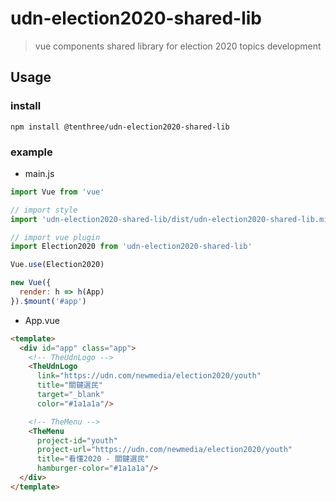 # udn-election2020-shared-lib

> vue components shared library for election 2020 topics development

## Usage

### install
```
npm install @tenthree/udn-election2020-shared-lib
```

### example

* main.js

```js
import Vue from 'vue'

// import style
import 'udn-election2020-shared-lib/dist/udn-election2020-shared-lib.min.css'

// import vue plugin
import Election2020 from 'udn-election2020-shared-lib'

Vue.use(Election2020)

new Vue({
  render: h => h(App)
}).$mount('#app')
```

* App.vue

```html
<template>
  <div id="app" class="app">
    <!-- TheUdnLogo -->
    <TheUdnLogo
      link="https://udn.com/newmedia/election2020/youth"
      title="關鍵選民"
      target="_blank"
      color="#1a1a1a"/>

    <!-- TheMenu -->
    <TheMenu
      project-id="youth"
      project-url="https://udn.com/newmedia/election2020/youth"
      title="看懂2020 - 關鍵選民"
      hamburger-color="#1a1a1a"/>
  </div>
</template>
```
